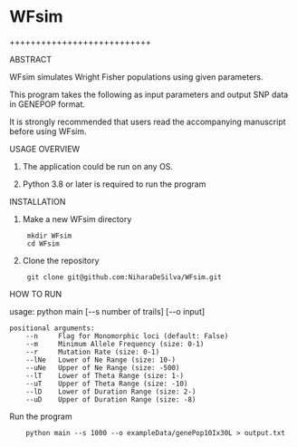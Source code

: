 # WFsim

+++++++++++++++++++++++++++

ABSTRACT

WFsim simulates Wright Fisher populations using given parameters.

This program takes the following as input parameters and  output SNP data in GENEPOP format. 

It is strongly recommended that users read the accompanying manuscript before using WFsim. 



USAGE OVERVIEW
1. The application could be run on any OS.

2. Python 3.8 or later is required to run the program

INSTALLATION
1. Make a new WFsim directory

        mkdir WFsim
        cd WFsim
   
3. Clone the repository

        git clone git@github.com:NiharaDeSilva/WFsim.git
   
HOW TO RUN

usage: python main [--s number of trails] [--o input]

```
positional arguments:
    --n     Flag for Monomorphic loci (default: False)
    --m     Minimum Allele Frequency (size: 0-1)
    --r     Mutation Rate (size: 0-1)
    --lNe   Lower of Ne Range (size: 10-)
    --uNe   Upper of Ne Range (size: -500)
    --lT    Lower of Theta Range (size: 1-)
    --uT    Upper of Theta Range (size: -10)
    --lD    Lower of Duration Range (size: 2-)
    --uD    Upper of Duration Range (size: -8)
```

Run the program

        python main --s 1000 --o exampleData/genePop10Ix30L > output.txt



 
